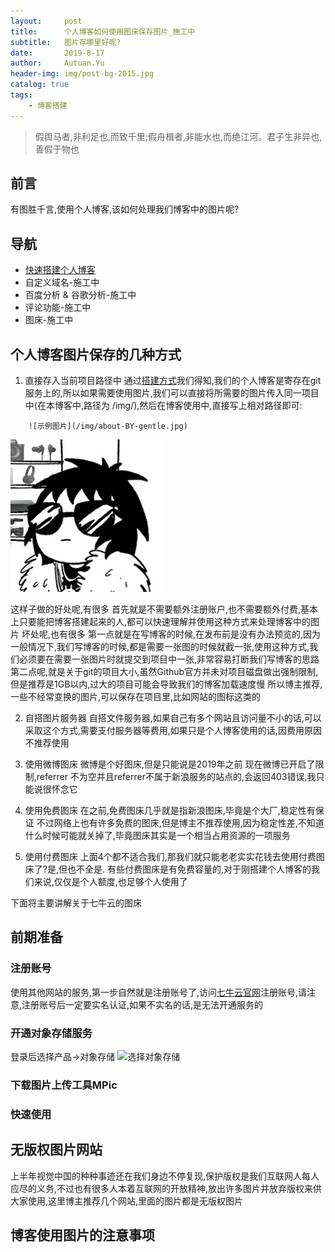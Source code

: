```yaml
---
layout:     post                    
title:      个人博客如何使用图床保存图片_施工中               
subtitle:   图片存哪里好呢? 
date:       2019-8-17             
author:     Autuan.Yu
header-img: img/post-bg-2015.jpg    
catalog: true                      
tags:                               
    - 博客搭建
---
```


>假舆马者,非利足也,而致千里;假舟楫者,非能水也,而绝江河。君子生非异也,善假于物也

## 前言
有图胜千言,使用个人博客,该如何处理我们博客中的图片呢?

## 导航
* [快速搭建个人博客](http://autuan.top/2019/08/17/%E6%90%AD%E5%BB%BA%E5%B1%9E%E4%BA%8E%E8%87%AA%E5%B7%B1%E7%9A%84%E4%B8%AA%E4%BA%BA%E5%8D%9A%E5%AE%A2/)
* 自定义域名-施工中
* 百度分析 & 谷歌分析-施工中
* 评论功能-施工中
* 图床-施工中

## 个人博客图片保存的几种方式
1. 直接存入当前项目路径中
通过[搭建方式](http://autuan.top/2019/08/17/%E6%90%AD%E5%BB%BA%E5%B1%9E%E4%BA%8E%E8%87%AA%E5%B7%B1%E7%9A%84%E4%B8%AA%E4%BA%BA%E5%8D%9A%E5%AE%A2/)我们得知,我们的个人博客是寄存在git服务上的,所以如果需要使用图片,我们可以直接将所需要的图片传入同一项目中(在本博客中,路径为 /img/),然后在博客使用中,直接写上相对路径即可:
```
    ![示例图片](/img/about-BY-gentle.jpg)
```
![示例图片](/img/about-BY-gentle.jpg)

这样子做的好处呢,有很多
首先就是不需要额外注册账户,也不需要额外付费,基本上只要能把博客搭建起来的人,都可以快速理解并使用这种方式来处理博客中的图片
坏处呢,也有很多
第一点就是在写博客的时候,在发布前是没有办法预览的,因为一般情况下,我们写博客的时候,都是需要一张图的时候就截一张,使用这种方式,我们必须要在需要一张图片时就提交到项目中一张,非常容易打断我们写博客的思路
第二点呢,就是关于git的项目大小,虽然Github官方并未对项目磁盘做出强制限制,但是推荐是1GB以内,过大的项目可能会导致我们的博客加载速度慢
所以博主推荐,一些不经常变换的图片,可以保存在项目里,比如网站的图标这类的

2. 自搭图片服务器
自搭文件服务器,如果自己有多个网站且访问量不小的话,可以采取这个方式,需要支付服务器等费用,如果只是个人博客使用的话,因费用原因不推荐使用

3. 使用微博图床
微博是个好图床,但是只能说是2019年之前
现在微博已开启了限制,referrer 不为空并且referrer不属于新浪服务的站点的,会返回403错误,我只能说很怀念它

4. 使用免费图床
在之前,免费图床几乎就是指新浪图床,毕竟是个大厂,稳定性有保证
不过网络上也有许多免费的图床,但是博主不推荐使用,因为稳定性差,不知道什么时候可能就关掉了,毕竟图床其实是一个相当占用资源的一项服务

5. 使用付费图床
上面4个都不适合我们,那我们就只能老老实实花钱去使用付费图床了?是,但也不全是.
有些付费图床是有免费容量的,对于刚搭建个人博客的我们来说,仅仅是个人额度,也足够个人使用了

下面将主要讲解关于七牛云的图床

## 前期准备
### 注册账号
使用其他网站的服务,第一步自然就是注册账号了,访问[七牛云官网](https://www.qiniu.com/)注册账号,请注意,注册账号后一定要实名认证,如果不实名的话,是无法开通服务的

### 开通对象存储服务
登录后选择产品->对象存储
![选择对象存储](http://pwgncl7gd.bkt.clouddn.com/1.png)

### 下载图片上传工具MPic
### 快速使用
## 无版权图片网站
上半年视觉中国的种种事迹还在我们身边不停复现,保护版权是我们互联网人每人应尽的义务,不过也有很多人本着互联网的开放精神,放出许多图片并放弃版权来供大家使用,这里博主推荐几个网站,里面的图片都是无版权图片

## 博客使用图片的注意事项